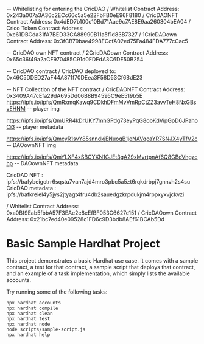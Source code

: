 -- Whitelisting for entering the CricDAO
/ Whitelist Contract Address: 0x243a007a3A36c2ECc66c5a5e22FbFB0eE96F8180
/ CricDAONFT Contract Address: 0x4dED7b100c10Bd71Aae9c7AE8E9aa260304bEA04
/ Crico Token Contract Address: 0xc61DBCda31fA7BED33CA88990B11a5f1d83B7327
/ 1CricDAOown Contract Address: 0x3fCB79bae4998ECcfA02ed75Fa484FDA777cCac5

-- CricDAO own NFT contract
/ 2CricDAOown Contract Address: 0x65c36f49a2aCF970485C91d0FDEdA3C6DE50B254

-- CricDAO contract
/ CricDAO deployed to: 0x46C5DDED27aF44A871f70DEea3F58D53Cf6BdE23

-- NFT Collection of the NFT contract
/ CricDAONFT Contract Address: 0x3409A47cEfa29dA695Dd06B8B94595C9eE519b5E
https://ipfs.io/ipfs/QmRxmqKawq9CDkhDFmMvVmRpCtZZ3avvTeH8NxGBsvEHNM -- player img

https://ipfs.io/ipfs/QmURR4kDrUKY7mhGPdg73eyPqG8obKdVipGpD6JPahoCi3 -- player metadata

https://ipfs.io/ipfs/QmcyR1svY85snndkjENuoqB1jeNAVqcaYR7SNJX4yTfV2c -- DAOownNFT img

https://ipfs.io/ipfs/QmYLXF4xSBCYXN1GJEt3gA29xMvrtpnAf6Q8GBoVhgzchp -- DAOownNFT metadata

CricDAO NFT : ipfs://bafybeigctrr6sqstu7van7ajd4mro3pbc5a5zt6rqkdrbpj7gnnvh2s4su
CricDAO metadata : ipfs://bafkreiel4y5jys2jtyagt4fru4db2sauedgzkrpdukjm4rppxyxvjckvzi

/ Whitelist Contract Address: 0xa0Bf9Eab5fbbA57F3EAe2e8eEfBF053C6627e151
/ CricDAOown Contract Address: 0x21bc7ed40e09528c1FD6c9D3bdb8AEf61BCAb5Dd

# Basic Sample Hardhat Project

This project demonstrates a basic Hardhat use case. It comes with a sample contract, a test for that contract, a sample script that deploys that contract, and an example of a task implementation, which simply lists the available accounts.

Try running some of the following tasks:

```shell
npx hardhat accounts
npx hardhat compile
npx hardhat clean
npx hardhat test
npx hardhat node
node scripts/sample-script.js
npx hardhat help
```
